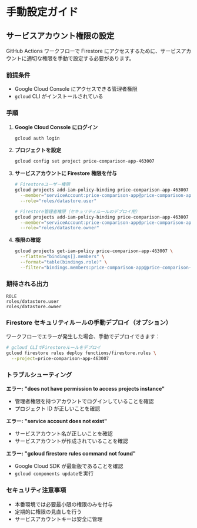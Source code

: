 # 手動設定ガイド

## サービスアカウント権限の設定

GitHub Actions ワークフローで Firestore にアクセスするために、サービスアカウントに適切な権限を手動で設定する必要があります。

### 前提条件

- Google Cloud Console にアクセスできる管理者権限
- `gcloud` CLI がインストールされている

### 手順

1. **Google Cloud Console にログイン**

   ```bash
   gcloud auth login
   ```

2. **プロジェクトを設定**

   ```bash
   gcloud config set project price-comparison-app-463007
   ```

3. **サービスアカウントに Firestore 権限を付与**

   ```bash
   # Firestoreユーザー権限
   gcloud projects add-iam-policy-binding price-comparison-app-463007 \
     --member="serviceAccount:price-comparison-app@price-comparison-app-463007.iam.gserviceaccount.com" \
     --role="roles/datastore.user"

   # Firestore管理者権限（セキュリティルールのデプロイ用）
   gcloud projects add-iam-policy-binding price-comparison-app-463007 \
     --member="serviceAccount:price-comparison-app@price-comparison-app-463007.iam.gserviceaccount.com" \
     --role="roles/datastore.owner"
   ```

4. **権限の確認**
   ```bash
   gcloud projects get-iam-policy price-comparison-app-463007 \
     --flatten="bindings[].members" \
     --format="table(bindings.role)" \
     --filter="bindings.members:price-comparison-app@price-comparison-app-463007.iam.gserviceaccount.com"
   ```

### 期待される出力

```
ROLE
roles/datastore.user
roles/datastore.owner
```

### Firestore セキュリティルールの手動デプロイ（オプション）

ワークフローでエラーが発生した場合、手動でデプロイできます：

```bash
# gcloud CLIでFirestoreルールをデプロイ
gcloud firestore rules deploy functions/firestore.rules \
  --project=price-comparison-app-463007
```

### トラブルシューティング

**エラー: "does not have permission to access projects instance"**

- 管理者権限を持つアカウントでログインしていることを確認
- プロジェクト ID が正しいことを確認

**エラー: "service account does not exist"**

- サービスアカウント名が正しいことを確認
- サービスアカウントが作成されていることを確認

**エラー: "gcloud firestore rules command not found"**

- Google Cloud SDK が最新版であることを確認
- `gcloud components update`を実行

### セキュリティ注意事項

- 本番環境では必要最小限の権限のみを付与
- 定期的に権限の見直しを行う
- サービスアカウントキーは安全に管理

